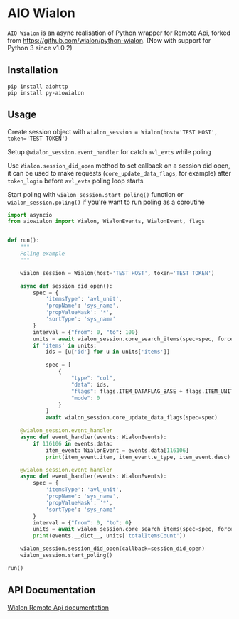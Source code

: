 AIO Wialon
=========

`AIO Wialon` is an async realisation of Python wrapper for Remote Api, 
forked from https://github.com/wialon/python-wialon. (Now with support for Python 3 since v1.0.2)

Installation
------------
    pip install aiohttp
    pip install py-aiowialon

Usage
-----
Create session object with `wialon_session = Wialon(host='TEST HOST', token='TEST TOKEN')`

Setup `@wialon_session.event_handler` for catch `avl_evts` while poling

Use `Wialon.session_did_open` method to set callback on a session did open,
it can be used to make requests (`core_update_data_flags`, for example) 
after `token_login` before `avl_evts` poling loop starts

Start poling with `wialon_session.start_poling()` function 
or `wialon_session.poling()` if you're want to run poling as a coroutine


```python
import asyncio
from aiowialon import Wialon, WialonEvents, WialonEvent, flags


def run():
    """
    Poling example
    """

    wialon_session = Wialon(host='TEST HOST', token='TEST TOKEN')

    async def session_did_open():
        spec = {
            'itemsType': 'avl_unit',
            'propName': 'sys_name',
            'propValueMask': '*',
            'sortType': 'sys_name'
        }
        interval = {"from": 0, "to": 100}
        units = await wialon_session.core_search_items(spec=spec, force=1, flags=5, **interval)
        if 'items' in units:
            ids = [u['id'] for u in units['items']]

            spec = [
                {
                    "type": "col",
                    "data": ids,
                    "flags": flags.ITEM_DATAFLAG_BASE + flags.ITEM_UNIT_DATAFLAG_POS,
                    "mode": 0
                }
            ]
            await wialon_session.core_update_data_flags(spec=spec)

    @wialon_session.event_handler
    async def event_handler(events: WialonEvents):
        if 116106 in events.data:
            item_event: WialonEvent = events.data[116106]
            print(item_event.item, item_event.e_type, item_event.desc)

    @wialon_session.event_handler
    async def event_handler(events: WialonEvents):
        spec = {
            'itemsType': 'avl_unit',
            'propName': 'sys_name',
            'propValueMask': '*',
            'sortType': 'sys_name'
        }
        interval = {"from": 0, "to": 0}
        units = await wialon_session.core_search_items(spec=spec, force=1, flags=5, **interval)
        print(events.__dict__, units['totalItemsCount'])

    wialon_session.session_did_open(callback=session_did_open)
    wialon_session.start_poling()

run()

```

API Documentation
-----------------

[Wialon Remote Api documentation](http://sdk.wialon.com/wiki/en/sidebar/remoteapi/apiref/apiref "Remote Api")
